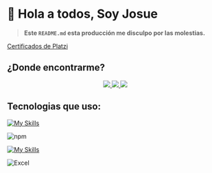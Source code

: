 # 👋 Hola a todos, Soy Josue

> **Este `README.md` esta producción me disculpo por las molestias.**

[Certificados de Platzi](https://josuesn1402-certificados.super.site)

## ¿Donde encontrarme?

<p align="center">
  <a href="https://twitter.com/josueSN1402">  
    <img src="https://skillicons.dev/icons?i=twitter" />
  </a>  
  <a href="https://www.instagram.com/josuesn1402/">  
    <img src="https://skillicons.dev/icons?i=instagram" />
  </a>  
  <a href="https://www.linkedin.com/in/josue-sanchez-nima/">  
    <img src="https://skillicons.dev/icons?i=linkedin" />
  </a>
</p>

## Tecnologias que uso:
[![My Skills](https://skillicons.dev/icons?i=js,html,css,sass,java,cs,git,mysql)](https://skillicons.dev)

![npm](https://img.shields.io/badge/npm-CB3837?style=for-the-badge&logo=npm&logoColor=white)

[![My Skills](https://skillicons.dev/icons?i=figma,vscode,visualstudio,ps)](https://skillicons.dev)

![Excel](https://img.shields.io/badge/Microsoft_Excel-217346?style=for-the-badge&logo=microsoft-excel&logoColor=white)
